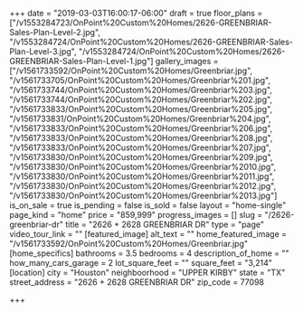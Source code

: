 +++
date = "2019-03-03T16:00:17-06:00"
draft = true
floor_plans = ["/v1553284723/OnPoint%20Custom%20Homes/2626-GREENBRIAR-Sales-Plan-Level-2.jpg", "/v1553284724/OnPoint%20Custom%20Homes/2626-GREENBRIAR-Sales-Plan-Level-3.jpg", "/v1553284724/OnPoint%20Custom%20Homes/2626-GREENBRIAR-Sales-Plan-Level-1.jpg"]
gallery_images = ["/v1561733592/OnPoint%20Custom%20Homes/Greenbriar.jpg", "/v1561733705/OnPoint%20Custom%20Homes/Greenbriar%201.jpg", "/v1561733744/OnPoint%20Custom%20Homes/Greenbriar%203.jpg", "/v1561733744/OnPoint%20Custom%20Homes/Greenbriar%202.jpg", "/v1561733833/OnPoint%20Custom%20Homes/Greenbriar%205.jpg", "/v1561733831/OnPoint%20Custom%20Homes/Greenbriar%204.jpg", "/v1561733833/OnPoint%20Custom%20Homes/Greenbriar%206.jpg", "/v1561733833/OnPoint%20Custom%20Homes/Greenbriar%208.jpg", "/v1561733833/OnPoint%20Custom%20Homes/Greenbriar%207.jpg", "/v1561733830/OnPoint%20Custom%20Homes/Greenbriar%209.jpg", "/v1561733830/OnPoint%20Custom%20Homes/Greenbriar%2010.jpg", "/v1561733830/OnPoint%20Custom%20Homes/Greenbriar%2011.jpg", "/v1561733830/OnPoint%20Custom%20Homes/Greenbriar%2012.jpg", "/v1561733830/OnPoint%20Custom%20Homes/Greenbriar%2013.jpg"]
is_on_sale = true
is_pending = false
is_sold = false
layout = "home-single"
page_kind = "home"
price = "859,999"
progress_images = []
slug = "/2626-greenbriar-dr"
title = "2626 + 2628 GREENBRIAR DR"
type = "page"
video_tour_link = ""
[featured_image]
alt_text = ""
home_featured_image = "/v1561733592/OnPoint%20Custom%20Homes/Greenbriar.jpg"
[home_specifics]
bathrooms = 3.5
bedrooms = 4
description_of_home = ""
how_many_cars_garage = 2
lot_square_feet = ""
square_feet = "3,214"
[location]
city = "Houston"
neighboorhood = "UPPER KIRBY"
state = "TX"
street_address = "2626 + 2628 GREENBRIAR DR"
zip_code = 77098

+++
